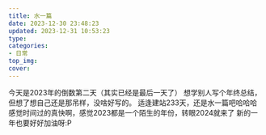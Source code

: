 ```yaml
---
title: 水一篇
date: 2023-12-30 23:48:23
updated: 2023-12-31 10:53:23
type:
categories:
- 日常
top_img:
cover: 
---
```

今天是2023年的倒数第二天（其实已经是最后一天了）
想学别人写个年终总结，但想了想自己还是那吊样，没啥好写的。
适逢建站233天，还是水一篇吧哈哈哈
感觉时间过的真快啊，感觉2023都是一个陌生的年份，转眼2024就来了
新的一年也要好好加油呀:P